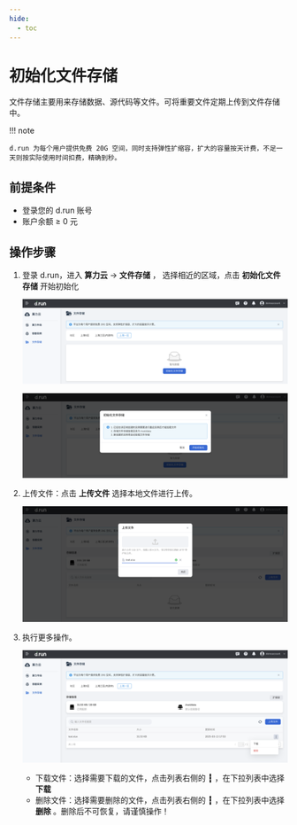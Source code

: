 ```yaml
---
hide:
  - toc
---
```


# 初始化文件存储

文件存储主要用来存储数据、源代码等文件。可将重要文件定期上传到文件存储中。
  
!!! note

    d.run 为每个用户提供免费 20G 空间，同时支持弹性扩缩容，扩大的容量按天计费，不足一天则按实际使用时间扣费，精确到秒。

## 前提条件

- 登录您的 d.run 账号
- 账户余额 ≥ 0 元

## 操作步骤

1. 登录 d.run，进入 **算力云** -> **文件存储** ， 选择相近的区域，点击 **初始化文件存储** 开始初始化
  
    ![文件存储1](../images/startstorge1.png)

    ![上传文件](../images/startstorage2.PNG)

2. 上传文件：点击 **上传文件** 选择本地文件进行上传。
  
    ![上传文件](../images/uploadfile1.png)

3. 执行更多操作。

    ![下载文件](../images/downloadfile.png)

    - 下载文件：选择需要下载的文件，点击列表右侧的 **┇** ，在下拉列表中选择 **下载**
    - 删除文件：选择需要删除的文件，点击列表右侧的 **┇** ，在下拉列表中选择 **删除** 。删除后不可恢复，请谨慎操作！


